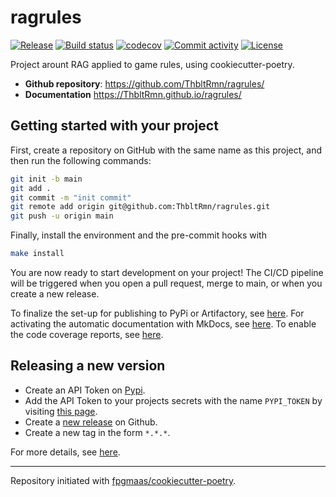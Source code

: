 # ragrules

[![Release](https://img.shields.io/github/v/release/ThbltRmn/ragrules)](https://img.shields.io/github/v/release/ThbltRmn/ragrules)
[![Build status](https://img.shields.io/github/actions/workflow/status/ThbltRmn/ragrules/main.yml?branch=main)](https://github.com/ThbltRmn/ragrules/actions/workflows/main.yml?query=branch%3Amain)
[![codecov](https://codecov.io/gh/ThbltRmn/ragrules/branch/main/graph/badge.svg)](https://codecov.io/gh/ThbltRmn/ragrules)
[![Commit activity](https://img.shields.io/github/commit-activity/m/ThbltRmn/ragrules)](https://img.shields.io/github/commit-activity/m/ThbltRmn/ragrules)
[![License](https://img.shields.io/github/license/ThbltRmn/ragrules)](https://img.shields.io/github/license/ThbltRmn/ragrules)

Project arount RAG applied to game rules, using cookiecutter-poetry.

- **Github repository**: <https://github.com/ThbltRmn/ragrules/>
- **Documentation** <https://ThbltRmn.github.io/ragrules/>

## Getting started with your project

First, create a repository on GitHub with the same name as this project, and then run the following commands:

```bash
git init -b main
git add .
git commit -m "init commit"
git remote add origin git@github.com:ThbltRmn/ragrules.git
git push -u origin main
```

Finally, install the environment and the pre-commit hooks with

```bash
make install
```

You are now ready to start development on your project!
The CI/CD pipeline will be triggered when you open a pull request, merge to main, or when you create a new release.

To finalize the set-up for publishing to PyPi or Artifactory, see [here](https://fpgmaas.github.io/cookiecutter-poetry/features/publishing/#set-up-for-pypi).
For activating the automatic documentation with MkDocs, see [here](https://fpgmaas.github.io/cookiecutter-poetry/features/mkdocs/#enabling-the-documentation-on-github).
To enable the code coverage reports, see [here](https://fpgmaas.github.io/cookiecutter-poetry/features/codecov/).

## Releasing a new version

- Create an API Token on [Pypi](https://pypi.org/).
- Add the API Token to your projects secrets with the name `PYPI_TOKEN` by visiting [this page](https://github.com/ThbltRmn/ragrules/settings/secrets/actions/new).
- Create a [new release](https://github.com/ThbltRmn/ragrules/releases/new) on Github.
- Create a new tag in the form `*.*.*`.

For more details, see [here](https://fpgmaas.github.io/cookiecutter-poetry/features/cicd/#how-to-trigger-a-release).

---

Repository initiated with [fpgmaas/cookiecutter-poetry](https://github.com/fpgmaas/cookiecutter-poetry).
